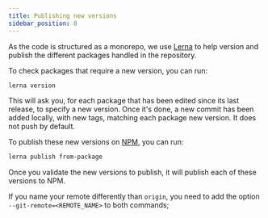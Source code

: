 ```yaml
---
title: Publishing new versions
sidebar_position: 8
---
```


As the code is structured as a monorepo, we use [Lerna](https://github.com/lerna/lerna) to help version and publish the different packages handled in the repository.

To check packages that require a new version, you can run:

```bash
lerna version
```

This will ask you, for each package that has been edited since its last release, to specify a new version. Once it's done, a new commit has been added locally, with new tags, matching each package new version. It does not push by default.

To publish these new versions on [NPM](https://www.npmjs.com/), you can run:

```bash
lerna publish from-package
```

Once you validate the new versions to publish, it will publish each of these versions to NPM.

If you name your remote differently than `origin`, you need to add the option `--git-remote=<REMOTE_NAME>` to both commands;
